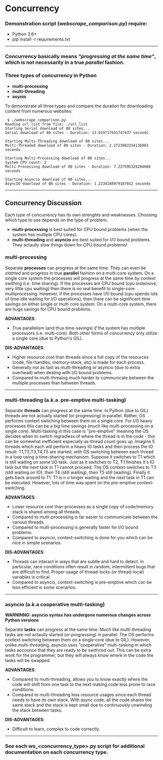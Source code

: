 # Concurrency

### Demonstration script (*webscrape_comparison.py*) require:
 * Python 3.6+ 
 * pip install -r requirements.txt

---

### Concurrency basically means *"progressing at the same time"*, which is not necessarily in a true *parallel* fashion.

### Three types of concurrency in Python
 * **multi-processing**
 * **multi-threading**
 * **asynio**

To demonstrate all three types and compare the duration for downloading content from numerous websites:
```
 $ ./webscrape_comparison.py
Reading url list from file: ./url_list
Starting Serial download of 80 sites...
Serial download of 80 sites - Duration: 13.019717931747437 seconds

Starting Multi-Threading download of 80 sites...
Multi-Threaded download of 80 sites - Duration: 2.2723982334136963 seconds

Starting Multi-Processing download of 80 sites...
System CPU count: 2
Multi-Processing download of 80 sites - Duration: 7.227595329284668 seconds

Starting Asyncio download of 80 sites...
AsyncIO download of 80 sites - Duration: 1.2234148979187012 seconds
```

---
## Concurrency Discussion
Each type of concurrency has its own strenghts and weaknesses. Choosing which type to use depends on the type of problem:
 - **multi-processing** is best suited for CPU bound problems (when the system has multiple CPU cores). 
 - **multi-threading** and **asyncio** are best suited for I/O bound problems. They actaully slow things down for CPU bound problems! 

### multi-processing
 Separate **processes** can progress at the same time. They can even  be *statrted* and progress in true **parallel** fashion on a multi-core system.  On a single core system the processes will progress at the same time by context swithing (i.e. time sharing).  If the processes are CPU bound (cpu instensive, very little cpu waiting) then there is no real benefit to single-core multiprocessing. However, if the processes have I/O bound (cpu spends lots of time idle waiting for I/O operations), then there can be significant time savings on either single or multi core system. On a multi-core system, there are huge savings for CPU bound problems.

**ADVANTAGES**:   
 * True parallelism (and thus time-savings) *if* the system has multiple processors (i.e. multi-core). Both other forms of concurrency only utilize a single core (due to Python's GIL).

**DIS-ADVANTAGES**:   
 * Higher resource cost than threads since a full copy of the resources (code, file-handles, memory-stack, etc) is made for each process.
 * Generally not as fast as multi-threading or asyncio (due to extra overhead) when dealing with I/O bound problems.
 * Compared to multi-threaing much harder to communicate between the multiple processes than between threads.

---
### multi-threading (a.k.a. pre-emptive multi-tasking)
Separate **threads** can progress at the same time. In Python (due to GIL) threads are not actually started (or progressing) in parallel. Rather, OS performs context switching between them on a single core. For I/O heavy processes this can be a big time savings (much like multi-processing on a single core).  Multi-tasking in this case is "pre-emptive" meaning the OS decides when to switch regradless of where the thread is in the code - this can be somewhat inefficient especially as thread count goes up. Imagine 5 threads which each will perform a heavy IO tasks and then process the IO result:  T1,T2,T3,T4,T5 are started, with OS switching between each thread in a loop using a time-sharing mechanism. Suppose it switches to T1 which is still waiting on some I/O task. Just as it switches to T2, T1 finishes it's IO task but the next task in T1 cannot proceed. The OS context-switches to T3 (still waiting on IO), then T4 (still waiting), then T5 still (waiting). Finally it gets back around to T1. T1 is n o longer waiting and the next task in T1 can be executed. However, lots of time was spent on the pre-emptive context-switching. 

**ADVANTAGES**:   
 * Lower resource cost than processes as a single copy of code/memory stack is shared among all threads.
 * Compared to mutli-processing is far easier to communicate between the various threads.
 * Compared to mutli-processing is generally faster for I/O bound problems.
 * Compared to asyncio, context-switching is done for you which can be nice in simple scenarios.

**DIS-ADVANTAGES**:   
  * Threads can interact in ways that are subtle and hard to detect. In particular, race conditions often result in random, 
    intermittent bugs that are difficult to find. Proper usage of thread-locks (or thread-local) variables is critical.
  * Compared to asyncio, context-switching is pre-emptive which can be less efficient is some scenarios. 

---
### asyncio (a.k.a cooperative multi-tasking)

**WARNINNG: asyncio syntax has undergone numerous changes across Python versions**  

Separate **tasks** can progress at the same time. Much like multi-threading tasks are not actaully started (or progressing) in parallel. The OS performs context-switching between them on a single core (due to GIL).  However, unlike multi-threading, asyncio uses "cooperative" multi-tasking in which tasks accounce that they are ready to be swithced out. This can be extra work for the programmer, but they will always know where in the code the tasks will be swapped.

**ADVANTAGES**:    
  * Compared to multi-threading, allows you to know exactly where the code will shift from one task to the next making code less prone to race conditions. 
  * Compared to multi-threading less resource usages since each thread needs to have its own stack. With async code, all the code shares the same stack and the stack is kept small due to continuously unwinding the stack between tasks.

**DIS-ADVANTAGES**:    
  * Difficult to learn, complex to code correctly. 


---
### See each **ws_<concurrency_type>.py** script for additional documentation on each concurrency type.
